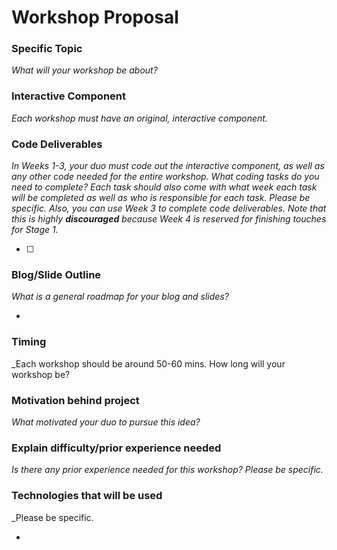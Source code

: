 # Workshop Proposal

### Specific Topic
_What will your workshop be about?_



### Interactive Component
_Each workshop must have an original, interactive component._



### Code Deliverables
_In Weeks 1-3, your duo must code out the interactive component, as well as any other code needed for the entire workshop. 
What coding tasks do you need to complete? Each task should also come with what week each task will be completed as well as who is responsible for each task.
Please be specific._
_Also, you can use Week 3 to complete code deliverables. Note that this is highly **discouraged** because Week 4 is reserved for finishing touches for Stage 1._

- [ ]

### Blog/Slide Outline
_What is a general roadmap for your blog and slides?_

* 

### Timing
_Each workshop should be around 50-60 mins. How long will your workshop be?



### Motivation behind project
_What motivated your duo to pursue this idea?_



### Explain difficulty/prior experience needed
_Is there any prior experience needed for this workshop? Please be specific._



### Technologies that will be used
_Please be specific.

* 

